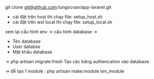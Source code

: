 git clone git@github.com:tungocvan/app-laravel.git

- cài đặt trên host thì chạy file: setup_host.sh
- cài đặt trên wsl local thì chạy file: setup_local.sh

xem lại cấu hình env -> cấu hình database -> 
- Tên database
- User databse
- Mật khẩu database

-> php artisan migrate:fresh 
Tạo các bảng authencation vào database

-> để tạo 1 module : php artisan make:module ten_module